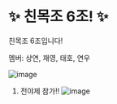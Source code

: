 # ✨ 친목조 6조! ✨

친목조 6조입니다!

멤버: 상연, 재영, 태호, 연우

![image](https://github.com/gdsc-kaist/chinmokjo-6/assets/71117066/aafbad42-6bc3-4f9c-9295-3863bb193526)

1. 전야제 참가!!
![image](https://github.com/gdsc-kaist/chinmokjo-6/assets/71117066/2f943195-0ffc-4fa1-99b3-76ffae3271c5)
